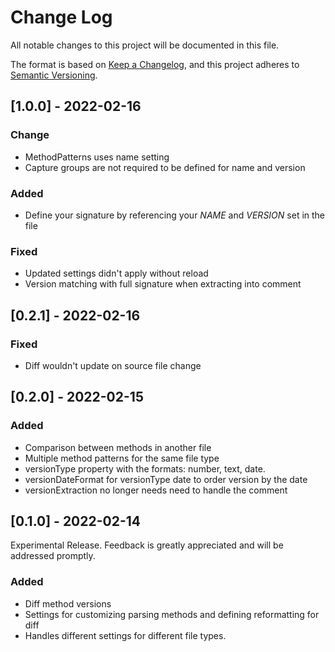 # Change Log
All notable changes to this project will be documented in this file.

The format is based on [Keep a Changelog](https://keepachangelog.com/en/1.0.0/),
and this project adheres to [Semantic Versioning](https://semver.org/spec/v2.0.0.html).

## [1.0.0] - 2022-02-16
### Change
- MethodPatterns uses name setting
- Capture groups are not required to be defined for name and version

### Added
- Define your signature by referencing your $NAME$ and $VERSION$ set in the file

### Fixed
- Updated settings didn't apply without reload
- Version matching with full signature when extracting into comment

## [0.2.1] - 2022-02-16
### Fixed
- Diff wouldn't update on source file change

## [0.2.0] - 2022-02-15
### Added
- Comparison between methods in another file
- Multiple method patterns for the same file type
- versionType property with the formats: number, text, date.
- versionDateFormat for versionType date to order version by the date
- versionExtraction no longer needs need to handle the comment

## [0.1.0] - 2022-02-14
Experimental Release. Feedback is greatly appreciated and will be addressed promptly.
### Added
- Diff method versions
- Settings for customizing parsing methods and defining reformatting for diff
- Handles different settings for different file types. 
